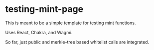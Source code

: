 # testing-mint-page

This is meant to be a simple template for testing mint functions.

Uses React, Chakra, and Wagmi.

So far, just public and merkle-tree based whitelist calls are integrated.
